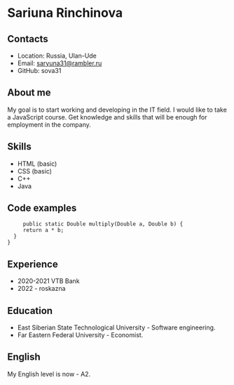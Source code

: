 # Sariuna Rinchinova
## Contacts
*	Location: Russia, Ulan-Ude
*	Email: saryuna31@rambler.ru
*	GitHub: sova31
## About me
My goal is to start working and developing in the IT field. I would like to take a JavaScript course. Get knowledge and skills that will be enough for employment in the company.
## Skills
*	HTML (basic)
*	CSS (basic)
*	C++
*	Java
## Code examples
``` public class Multiply {
     public static Double multiply(Double a, Double b) {
     return a * b;
  }
}
```
## Experience
*	2020-2021 VTB Bank
*	2022 - roskazna
## Education
*	East Siberian State Technological University - Software engineering.
*	Far Eastern Federal University - Economist.
## English
My English level is now - A2.
